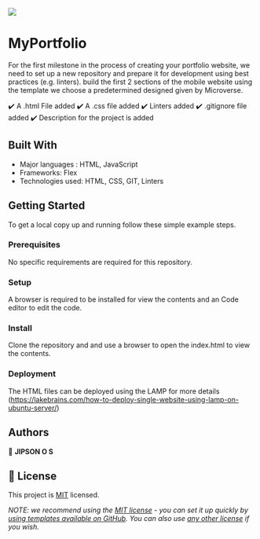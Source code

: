 ![](https://img.shields.io/badge/Microverse-blueviolet)

# MyPortfolio

For the first milestone in the process of creating your portfolio website, we need to set up a new repository and prepare it for development using best practices (e.g. linters). build the first 2 sections of the mobile website using the template we choose a predetermined designed given by Microverse.

:heavy_check_mark: A .html File added
:heavy_check_mark: A .css file added
:heavy_check_mark: Linters added
:heavy_check_mark: .gitignore file added
:heavy_check_mark: Description for the project is added

## Built With

- Major languages : HTML, JavaScript
- Frameworks: Flex
- Technologies used: HTML, CSS, GIT, Linters

## Getting Started

To get a local copy up and running follow these simple example steps.

### Prerequisites

No specific requirements are required for this repository.

### Setup

A browser is required to be installed for view the contents and an Code editor to edit the code.

### Install

Clone the repository and and use a browser to open the index.html to view the contents.

### Deployment

The HTML files can be deployed using the LAMP for more details (https://lakebrains.com/how-to-deploy-single-website-using-lamp-on-ubuntu-server/)

## Authors

👤 **JIPSON O S**



## 📝 License

This project is [MIT](./LICENSE) licensed.

_NOTE: we recommend using the [MIT license](https://choosealicense.com/licenses/mit/) - you can set it up quickly by [using templates available on GitHub](https://docs.github.com/en/communities/setting-up-your-project-for-healthy-contributions/adding-a-license-to-a-repository). You can also use [any other license](https://choosealicense.com/licenses/) if you wish._
